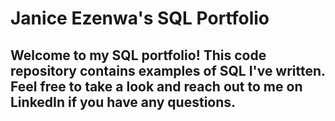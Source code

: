 # Janice Ezenwa's SQL Portfolio

## Welcome to my SQL portfolio! This code repository contains examples of SQL I've written. Feel free to take a look and reach out to me on LinkedIn if you have any questions.
